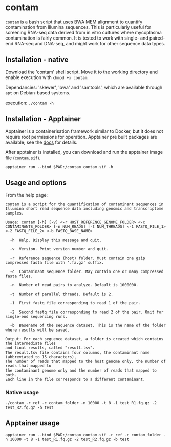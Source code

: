 # contam

`contam` is a bash script that uses BWA MEM alignment to quantify contamination from
Illumina sequences.
This is particularly useful for screening RNA-seq data derived from in vitro cultures where mycoplasma
contamination is fairly common.
It is tested to work with single- and paired-end RNA-seq and DNA-seq, and might work for other sequence data types.

## Installation - native

Download the 'contam' shell script.
Move it to the working directory and enable execution with `chmod +x contam`.

Dependancies: 'skewer', 'bwa' and 'samtools', which are available through `apt` on Debian-based
systems.

execution: `./contam -h`

## Installation - Apptainer

Apptainer is a containerisation framework similar to Docker, but it does not require root permissions
for operation.
Apptainer pre built packages are available; see the [docs](https://apptainer.org/docs/admin/main/installation.html#install-from-pre-built-packages) for details.

After apptainer is installed, you can download and run the apptainer image file (`contam.sif`).

`apptainer run --bind $PWD:/contam contam.sif -h`

## Usage and options

From the help page:

```
contam is a script for the quantification of contaminant sequences in Illumina short read sequence data including genomic and transcriptome samples.

Usage: contam [-h] [-v] <-r HOST_REFERENCE_GENOME_FOLDER> <-c CONTAMINANTS_FOLDER> [-n NUM_READS] [-t NUM_THREADS] <-1 FASTQ_FILE_1> <-2 FASTQ_FILE_2> <-b FASTQ_BASE_NAME>

  -h  Help. Display this message and quit.

  -v  Version. Print version number and quit.

  -r  Reference sequence (host) folder. Must contain one gzip compressed fasta file with '.fa.gz' suffix.

  -c  Contaminant sequence folder. May contain one or many compressed fasta files.

  -n  Number of read pairs to analyze. Default is 1000000.

  -t  Number of parallel threads. Default is 2.

  -1  First fastq file corresponding to read 1 of the pair.

  -2  Second fastq file corresponding to read 2 of the pair. Omit for single-end sequencing runs.

  -b  Basename of the sequence dataset. This is the name of the folder where results will be saved.

Output: For each sequence dataset, a folder is created which contains the intermediate files
and final results, called "result.tsv".
The result.tsv file contains four columns, the contaminant name (abbreviated to 15 characters),
The number of reads that mapped to the host genome only, the number of reads that mapped to
the contaminant genome only and the number of reads that mapped to both.
Each line in the file corresponds to a different contaminant.

```

### Native usage

```
./contam -r ref -c contam_folder -n 10000 -t 8 -1 test_R1.fq.gz -2 test_R2.fq.gz -b test
```

## Apptainer usage

```
apptainer run --bind $PWD:/contam contam.sif -r ref -c contam_folder -n 10000 -t 8 -1 test_R1.fq.gz -2 test_R2.fq.gz -b test
```
